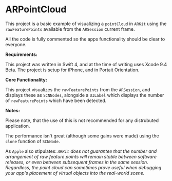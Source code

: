 
# ARPointCloud

This project is a basic example of visualizing a `pointCloud` in `ARKit` using the `rawFeaturePoints` available from the `ARSession` current frame.

All the code is fully commented so the apps functionality should be clear to everyone.

**Requirements:**

This project was written in Swift 4, and at the time of writing uses Xcode 9.4 Beta.
The project is setup for iPhone, and in Portait Orientation.

**Core Functionality:**

This project visualizes the `rawFeaturePoints` from the `ARSession`, and displays these as `SCNNodes`, alongside a `UILabel` which displays the number of `rawFeaturePoints` which have been detected. 

**Notes:**

Please note, that the use of this is not recommended for any distrubuted application.

The performance isn't great (although some gains were made) using the `clone` function of `SCNNode`.

As `Apple` also stipulates: *`ARKit` does not guarantee that the number and arrangement of raw feature points will remain stable between software releases, or even between subsequent frames in the same session. Regardless, the point cloud can sometimes prove useful when debugging your app's placement of virtual objects into the real-world scene.*
